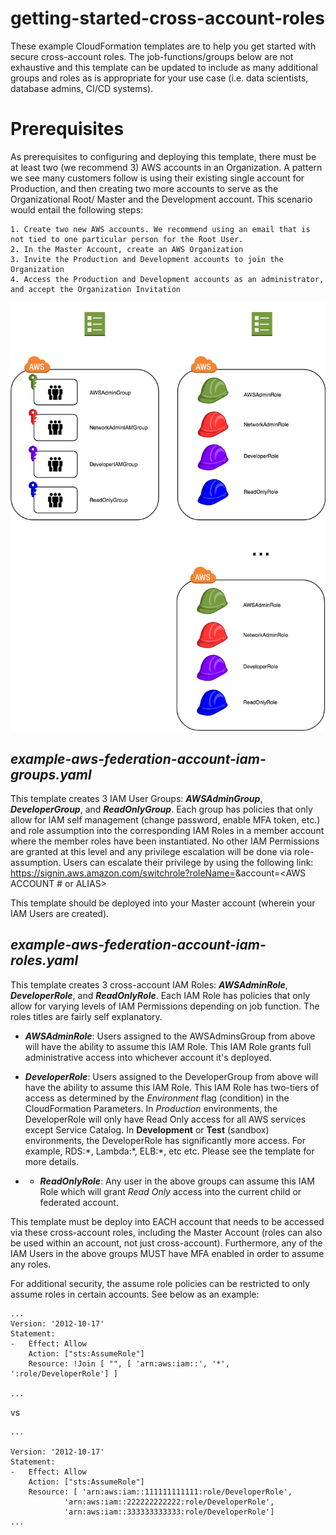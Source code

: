 
# getting-started-cross-account-roles

These example CloudFormation templates are to help you get started with secure cross-account roles. The job-functions/groups below are not exhaustive and this template can be updated to include as many additional groups and roles as is appropriate for your use case (i.e. data scientists, database admins, CI/CD systems).

# Prerequisites

As prerequisites to configuring and deploying this template, there must be at least two (we recommend 3) AWS accounts in an Organization. A pattern we see many customers follow is using their existing single account for Production, and then creating two more accounts to serve as the Organizational Root/ Master and the Development account. This scenario would entail the following steps:

	1. Create two new AWS accounts. We recommend using an email that is not tied to one particular person for the Root User. 
	2. In the Master Account, create an AWS Organization
	3. Invite the Production and Development accounts to join the Organization
	4. Access the Production and Development accounts as an administrator, and accept the Organization Invitation

![Diagram](example-diagram.png)

## ***example-aws-federation-account-iam-groups.yaml***

This template creates 3 IAM User Groups: ***AWSAdminGroup***, ***DeveloperGroup***, and ***ReadOnlyGroup***. Each group has policies that only allow for IAM self management (change password, enable MFA token, etc.) and role assumption into the corresponding IAM Roles in a member account where the member roles have been instantiated. No other IAM Permissions are granted at this level and any privilege escalation will be done via role-assumption. Users can escalate their privilege by using the following link: https://signin.aws.amazon.com/switchrole?roleName=<IAM ROLE NAME TO BE ASSUMED>&account=<AWS ACCOUNT # or ALIAS>

This template should be deployed into your Master account (wherein your IAM Users are created).  

## ***example-aws-federation-account-iam-roles.yaml***

This template creates 3 cross-account IAM Roles: ***AWSAdminRole***, ***DeveloperRole***, and ***ReadOnlyRole***. Each IAM Role has policies that only allow for varying levels of IAM Permissions depending on job function. The roles titles are fairly self explanatory.

* ***AWSAdminRole***: Users assigned to the AWSAdminsGroup from above will have the ability to assume this IAM Role. This IAM Role grants full administrative access into whichever account it's deployed.

* ***DeveloperRole***: Users assigned to the DeveloperGroup from above will have the ability to assume this IAM Role. This IAM Role has two-tiers of access as determined by the *Environment* flag (condition) in the CloudFormation Parameters. In *Production* environments, the DeveloperRole will only have Read Only access for all AWS services except Service Catalog. In **Development** or **Test** (sandbox) environments, the DeveloperRole has significantly more access. For example, RDS:\*, Lambda:\*, ELB:\*, etc etc. Please see the template for more details.

* * ***ReadOnlyRole***: Any user in the above groups can assume this IAM Role which will grant *Read Only* access into the current child or federated account.

This template must be deploy into EACH account that needs to be accessed via these cross-account roles, including the Master Account (roles can also be used within an account, not just cross-account). Furthermore, any of the IAM Users in the above groups MUST have MFA enabled in order to assume any roles.

For additional security, the assume role policies can be restricted to only assume roles in certain accounts. See below as an example:

```
...
Version: '2012-10-17'
Statement:
-  	Effect: Allow
	Action: ["sts:AssumeRole"]
	Resource: !Join [ "", [ 'arn:aws:iam::', '*', ':role/DeveloperRole'] ]

...
```

vs
```
...

Version: '2012-10-17'
Statement:
-	Effect: Allow
	Action: ["sts:AssumeRole"]
	Resource: [ 'arn:aws:iam::111111111111:role/DeveloperRole',
		    'arn:aws:iam::222222222222:role/DeveloperRole',
		    'arn:aws:iam::333333333333:role/DeveloperRole']
...
```
